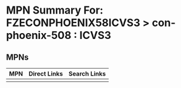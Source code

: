 



# MPN Summary For: FZECONPHOENIX58ICVS3 > con-phoenix-508 : ICVS3

## MPNs
  

|MPN|Direct Links|Search Links|
| :--- | :--- | :--- |
||||
